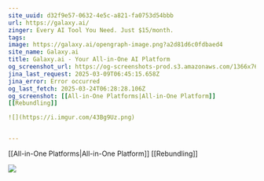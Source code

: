 ```yaml
---
site_uuid: d32f9e57-0632-4e5c-a821-fa0753d54bbb
url: https://galaxy.ai/
zinger: Every AI Tool You Need. Just $15/month.
tags: 
image: https://galaxy.ai/opengraph-image.png?a2d81d6c0fdbaed4
site_name: Galaxy.ai
title: Galaxy.ai - Your All-in-One AI Platform
og_screenshot_url: https://og-screenshots-prod.s3.amazonaws.com/1366x768/80/false/b947f97e1c97731cfe8a0cd2518fb889b4e5ac0ff77c743d82c38847e5f646ca.jpeg
jina_last_request: 2025-03-09T06:45:15.658Z
jina_error: Error occurred
og_last_fetch: 2025-03-24T06:28:28.106Z
og_screenshot: [[All-in-One Platforms|All-in-One Platform]]
[[Rebundling]]

![](https://i.imgur.com/43Bg9Uz.png)


---
```

[[All-in-One Platforms|All-in-One Platform]]
[[Rebundling]]

![](https://i.imgur.com/43Bg9Uz.png)

